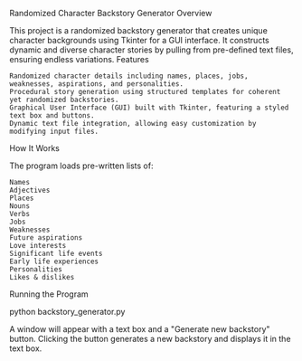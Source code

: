 Randomized Character Backstory Generator
Overview

This project is a randomized backstory generator that creates unique character backgrounds using Tkinter for a GUI interface. It constructs dynamic and diverse character stories by pulling from pre-defined text files, ensuring endless variations.
Features

    Randomized character details including names, places, jobs, weaknesses, aspirations, and personalities.
    Procedural story generation using structured templates for coherent yet randomized backstories.
    Graphical User Interface (GUI) built with Tkinter, featuring a styled text box and buttons.
    Dynamic text file integration, allowing easy customization by modifying input files.

How It Works

The program loads pre-written lists of:

    Names
    Adjectives
    Places
    Nouns
    Verbs
    Jobs
    Weaknesses
    Future aspirations
    Love interests
    Significant life events
    Early life experiences
    Personalities
    Likes & dislikes

Running the Program

python backstory_generator.py

A window will appear with a text box and a "Generate new backstory" button.
Clicking the button generates a new backstory and displays it in the text box.
